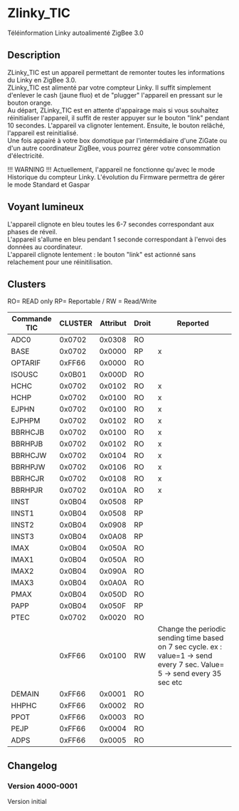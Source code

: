 # Zlinky_TIC
 Téléinformation Linky autoalimenté ZigBee 3.0

## Description

ZLinky_TIC est un appareil permettant de remonter toutes les informations du Linky en ZigBee 3.0.  
ZLinky_TIC est alimenté par votre compteur Linky. Il suffit simplement d'enlever le cash (jaune fluo) et de "plugger" l'appareil en pressant sur le bouton orange.  
Au départ, ZLinky_TIC est en attente d'appairage mais si vous souhaitez réinitialiser l'appareil, il suffit de rester appuyer sur le bouton "link" pendant 10 secondes. L'appareil va clignoter lentement. Ensuite, le bouton relâché, l'appareil est reinitialisé.  
Une fois appairé à votre box domotique par l'intermédiaire d'une ZiGate ou d'un autre coordinateur ZigBee, vous pourrez gérer votre consommation d'électricité.

!!! WARNING !!! Actuellement, l'appareil ne fonctionne qu'avec le mode Historique du compteur Linky. L'évolution du Firmware permettra de gérer le mode Standard et Gaspar

## Voyant lumineux

L'appareil clignote en bleu toutes les 6-7 secondes correspondant aux phases de réveil.  
L'appareil s'allume en bleu pendant 1 seconde correspondant à l'envoi des données au coordinateur.  
L'appareil clignote lentement : le bouton "link" est actionné sans relachement pour une réinitilisation.  

## Clusters

RO= READ only RP= Reportable / RW = Read/Write	

|Commande TIC|CLUSTER|Attribut|Droit|Reported|
|------------|-------|--------|-----|--------|					
|ADC0|0x0702|0x0308|RO||		
|BASE|0x0702|0x0000|RP|x|
|OPTARIF			|0xFF66|	0x0000|		RO||			
|ISOUSC			|0x0B01	|0x000D		|RO		||	
|HCHC			|0x0702	|0x0102		|RO			|x|
|HCHP			|0x0702	|0x0100		|RO			|x|
|EJPHN			|0x0702	|0x0100		|RO			|x|
|EJPHPM			|0x0702	|0x0102		|RO			|x|
|BBRHCJB			|0x0702	|0x0100		|RO			|x|
|BBRHPJB			|0x0702	|0x0102		|RO			|x|
|BBRHCJW			|0x0702	|0x0104		|RO			|x|
|BBRHPJW			|0x0702	|0x0106		|RO			|x|
|BBRHCJR			|0x0702	|0x0108		|RO			|x|
|BBRHPJR			|0x0702	|0x010A		|RO			|x|
|IINST			|0x0B04	|0x0508		|RP			||
|IINST1			|0x0B04	|0x0508		|RP			||
|IINST2			|0x0B04	|0x0908		|RP			||
|IINST3			|0x0B04	|0x0A08		|RP			||
|IMAX			|0x0B04	|0x050A		|RO			||
|IMAX1			|0x0B04	|0x050A		|RO			||
|IMAX2			|0x0B04	|0x090A		|RO			||
|IMAX3			|0x0B04	|0x0A0A		|RO			||
|PMAX			|0x0B04	|0x050D		|RO			||
|PAPP			|0x0B04	|0x050F		|RP			||
|PTEC			|0x0702	|0x0020		|RO	||
|			|0xFF66	|0x0100		|RW		|Change the periodic sending time based on 7 sec cycle. ex : value=1 → send every 7 sec. Value= 5 → send every 35 sec	etc|											
|DEMAIN			|0xFF66	|0x0001		|RO||
|HHPHC			|0xFF66	|0x0002		|RO||
|PPOT 			|0xFF66	|0x0003		|RO||
|PEJP			|0xFF66	|0x0004		|RO||
|ADPS			|0xFF66	|0x0005		|RO||			


## Changelog

### Version 4000-0001
Version initial
